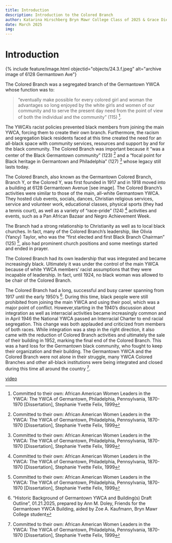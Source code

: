 ```yaml
---
title: Introduction
description: Introduction to the Colored Branch
author: Katarina Hirschberg Bryn Mawr College Class of 2025 & Grace Diehl Bryn Mawr College Class of 2027
date: March 2025
img: 
---
```



# Introduction 

{% include feature/image.html objectid="objects/24.3.f.jpeg" alt="archive image of 6128 Germantown Ave"}

The Colored Branch was a segregated branch of the Germantown YWCA whose function was to: 
>“eventually make possible for every colored girl and woman the advantages so long enjoyed by the white girls and women of our community and to serve the present day need from the point of view of both the individual and the community” (115) [^fn1].

The YWCA’s racist policies prevented black members from joining the main YWCA, forcing them to create their own branch. Furthermore, the racism and segregation black residents faced at this time created the need for an all-black space with community services, resources and support by and for the black community. The Colored Branch was important because it “was a center of the Black Germantown community” (123) [^fn1] and a “focal point for Black heritage in Germantown and Philadelphia” (127) [^fn1] whose legacy still lasts today. 

The Colored Branch, also known as the Germantown Colored Branch, Branch Y, or the Colored Y, was first founded in 1917 and in 1918 moved into a building at 6128 Germantown Avenue [see image]. The Colored Branch’s activities were similar to those of the main, all-white Germantown YWCA. They hosted club events, socials, dances, Christian religious services, service and volunteer work, educational classes, physical sports (they had a tennis court), as well as a variety of “race-pride” (124) [^fn1] activities and events, such as a Pan African Bazaar and Negro Achievement Week. 

The Branch had a strong relationship to Christianity as well as to local black churches. In fact, many of the Colored Branch’s leadership, like Olivia (Yancy) Taylor, who was the “first elected and first Black Branch Chairman” (125) [^fn1], also had prominent church positions and some meetings started and ended in prayer. 

The Colored Branch had its own leadership that was integrated and became increasingly black. Ultimately it was under the control of the main YWCA because of white YWCA members’ racist assumptions that they were incapable of leadership. In fact, until 1924, no black woman was allowed to be chair of the Colored Branch. 

The Colored Branch had a long, successful and busy career spanning from 1917 until the early 1950’s [^fn2]. During this time, black people were still prohibited from joining the main YWCA and using their pool, which was a major point of conflict. However,starting in the 1940’s discussion about integration as well as interracial activities became increasingly common and in April 1946 the National YWCA passed an Interracial Charter to end racial segregation. This change was both applauded and criticized from members of both races. While integration was a step in the right direction, it also came with the reduction of Colored Branch activities and ultimately the sale of their building in 1952, marking the final end of the Colored Branch. This was a hard loss for the Germantown black community, who fought to keep their organization and their building. The Germantown YWCA and the Colored Branch were not alone in their struggle, many YWCA Colored Branches and other all-black institutions were being integrated and closed during this time all around the country [^fn1]. 
 
[video](https://www.youtube.com/watch?v=jVVQdut2pCA)


[^fn1]: Committed to their own: African American Women Leaders in the YWCA: The YWCA of Germantown, Philadelphia, Pennsylvania, 1870-1970 [Dissertation], Stephanie Yvette Felix, 1999 
[^fn2]: “Historic Background of Germantown YWCA and Building(s) Draft Outline”, 01.21.2025, prepared by Ann M. Doley, Friends for the Germantown YWCA Building, aided by Zoe A. Kaufmann, Bryn Mawr College student 
